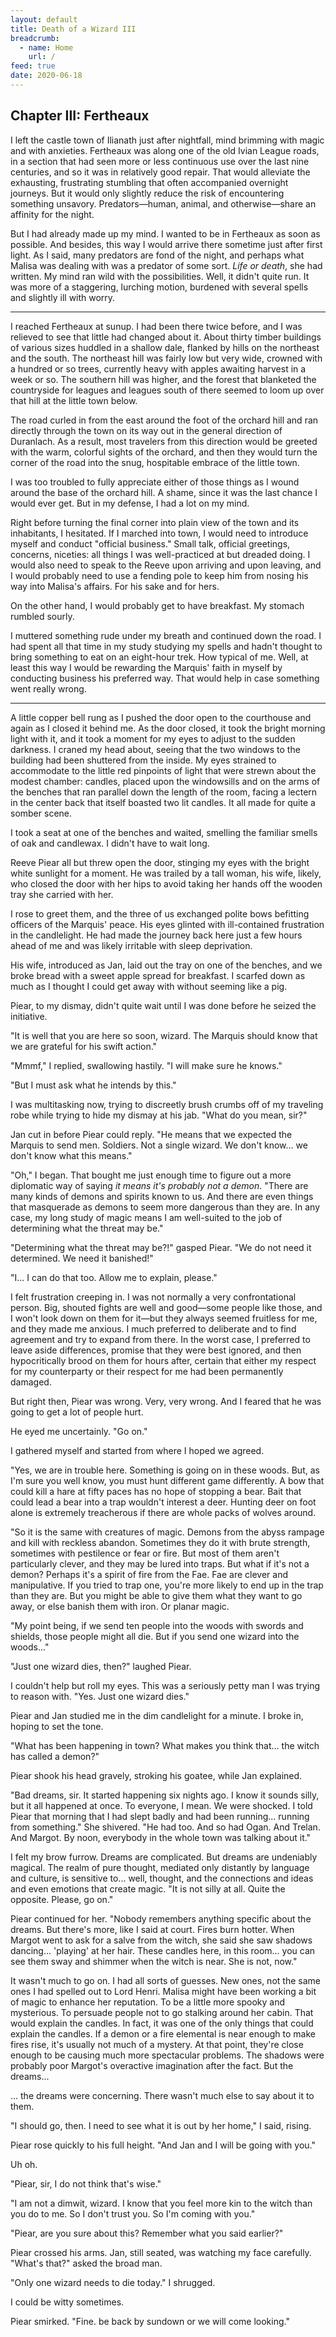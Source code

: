 ```yaml
---
layout: default
title: Death of a Wizard III
breadcrumb:
  - name: Home
    url: /
feed: true
date: 2020-06-18
---
```

Chapter III: Fertheaux
----------------------

I left the castle town of Ilianath just after nightfall, mind brimming with magic and with anxieties. Fertheaux was along one of the old Ivian League roads, in a section that had seen more or less continuous use over the last nine centuries, and so it was in relatively good repair. That would alleviate the exhausting, frustrating stumbling that often accompanied overnight journeys. But it would only slightly reduce the risk of encountering something unsavory. Predators—human, animal, and otherwise—share an affinity for the night.

But I had already made up my mind. I wanted to be in Fertheaux as soon as possible. And besides, this way I would arrive there sometime just after first light. As I said, many predators are fond of the night, and perhaps what Malisa was dealing with was a predator of some sort. *Life or death*, she had written. My mind ran wild with the possibilities. Well, it didn't quite run. It was more of a staggering, lurching motion, burdened with several spells and slightly ill with worry.

---

I reached Fertheaux at sunup. I had been there twice before, and I was relieved to see that little had changed about it. About thirty timber buildings of various sizes huddled in a shallow dale, flanked by hills on the northeast and the south. The northeast hill was fairly low but very wide, crowned with a hundred or so trees, currently heavy with apples awaiting harvest in a week or so. The southern hill was higher, and the forest that blanketed the countryside for leagues and leagues south of there seemed to loom up over that hill at the little town below.

The road curled in from the east around the foot of the orchard hill and ran directly through the town on its way out in the general direction of Duranlach. As a result, most travelers from this direction would be greeted with the warm, colorful sights of the orchard, and then they would turn the corner of the road into the snug, hospitable embrace of the little town.

I was too troubled to fully appreciate either of those things as I wound around the base of the orchard hill. A shame, since it was the last chance I would ever get. But in my defense, I had a lot on my mind.

Right before turning the final corner into plain view of the town and its inhabitants, I hesitated. If I marched into town, I would need to introduce myself and conduct "official business." Small talk, official greetings, concerns, niceties: all things I was well-practiced at but dreaded doing. I would also need to speak to the Reeve upon arriving and upon leaving, and I would probably need to use a fending pole to keep him from nosing his way into Malisa's affairs. For his sake and for hers.

On the other hand, I would probably get to have breakfast. My stomach rumbled sourly.

I muttered something rude under my breath and continued down the road. I had spent all that time in my study studying my spells and hadn't thought to bring something to eat on an eight-hour trek. How typical of me. Well, at least this way I would be rewarding the Marquis' faith in myself by conducting business his preferred way. That would help in case something went really wrong.

---

A little copper bell rung as I pushed the door open to the courthouse and again as I closed it behind me. As the door closed, it took the bright morning light with it, and it took a moment for my eyes to adjust to the sudden darkness. I craned my head about, seeing that the two windows to the building had been shuttered from the inside. My eyes strained to accommodate to the little red pinpoints of light that were strewn about the modest chamber: candles, placed upon the windowsills and on the arms of the benches that ran parallel down the length of the room, facing a lectern in the center back that itself boasted two lit candles. It all made for quite a somber scene.

I took a seat at one of the benches and waited, smelling the familiar smells of oak and candlewax. I didn't have to wait long.

Reeve Piear all but threw open the door, stinging my eyes with the bright white sunlight for a moment. He was trailed by a tall woman, his wife, likely, who closed the door with her hips to avoid taking her hands off the wooden tray she carried with her.

I rose to greet them, and the three of us exchanged polite bows befitting officers of the Marquis' peace. His eyes glinted with ill-contained frustration in the candlelight. He had made the journey back here just a few hours ahead of me and was likely irritable with sleep deprivation.

His wife, introduced as Jan, laid out the tray on one of the benches, and we broke bread with a sweet apple spread for breakfast. I scarfed down as much as I thought I could get away with without seeming like a pig.

Piear, to my dismay, didn't quite wait until I was done before he seized the initiative.

"It is well that you are here so soon, wizard. The Marquis should know that we are grateful for his swift action."

"Mmmf," I replied, swallowing hastily. "I will make sure he knows."

"But I must ask what he intends by this."

I was multitasking now, trying to discreetly brush crumbs off of my traveling robe while trying to hide my dismay at his jab. "What do you mean, sir?"

Jan cut in before Piear could reply. "He means that we expected the Marquis to send men. Soldiers. Not a single wizard. We don't know... we don't know what this means."

"Oh," I began. That bought me just enough time to figure out a more diplomatic way of saying *it means it's probably not a demon*. "There are many kinds of demons and spirits known to us. And there are even things that masquerade as demons to seem more dangerous than they are. In any case, my long study of magic means I am well-suited to the job of determining what the threat may be."

"Determining what the threat may be?!" gasped Piear. "We do not need it determined. We need it banished!"

"I... I can do that too. Allow me to explain, please."

I felt frustration creeping in. I was not normally a very confrontational person. Big, shouted fights are well and good—some people like those, and I won't look down on them for it—but they always seemed fruitless for me, and they made me anxious. I much preferred to deliberate and to find agreement and try to expand from there. In the worst case, I preferred to leave aside differences, promise that they were best ignored, and then hypocritically brood on them for hours after, certain that either my respect for my counterparty or their respect for me had been permanently damaged.

But right then, Piear was wrong. Very, very wrong. And I feared that he was going to get a lot of people hurt.

He eyed me uncertainly. "Go on."

I gathered myself and started from where I hoped we agreed.

"Yes, we are in trouble here. Something is going on in these woods. But, as I'm sure you well know, you must hunt different game differently. A bow that could kill a hare at fifty paces has no hope of stopping a bear. Bait that could lead a bear into a trap wouldn't interest a deer. Hunting deer on foot alone is extremely treacherous if there are whole packs of wolves around.

"So it is the same with creatures of magic. Demons from the abyss rampage and kill with reckless abandon. Sometimes they do it with brute strength, sometimes with pestilence or fear or fire. But most of them aren't particularly clever, and they may be lured into traps. But what if it's not a demon? Perhaps it's a spirit of fire from the Fae. Fae are clever and manipulative. If you tried to trap one, you're more likely to end up in the trap than they are. But you might be able to give them what they want to go away, or else banish them with iron. Or planar magic.

"My point being, if we send ten people into the woods with swords and shields, those people might all die. But if you send one wizard into the woods..."

"Just one wizard dies, then?" laughed Piear.

I couldn't help but roll my eyes. This was a seriously petty man I was trying to reason with. "Yes. Just one wizard dies."

Piear and Jan studied me in the dim candlelight for a minute. I broke in, hoping to set the tone.

"What has been happening in town? What makes you think that... the witch has called a demon?"

Piear shook his head gravely, stroking his goatee, while Jan explained.

"Bad dreams, sir. It started happening six nights ago. I know it sounds silly, but it all happened at once. To everyone, I mean. We were shocked. I told Piear that morning that I had slept badly and had been running... running from something." She shivered. "He had too. And so had Ogan. And Trelan. And Margot. By noon, everybody in the whole town was talking about it."

I felt my brow furrow. Dreams are complicated. But dreams are undeniably magical. The realm of pure thought, mediated only distantly by language and culture, is sensitive to... well, thought, and the connections and ideas and even emotions that create magic. "It is not silly at all. Quite the opposite. Please, go on."

Piear continued for her. "Nobody remembers anything specific about the dreams. But there's more, like I said at court. Fires burn hotter. When Margot went to ask for a salve from the witch, she said she saw shadows dancing... 'playing' at her hair. These candles here, in this room... you can see them sway and shimmer when the witch is near. She is not, now."

It wasn't much to go on. I had all sorts of guesses. New ones, not the same ones I had spelled out to Lord Henri. Malisa might have been working a bit of magic to enhance her reputation. To be a little more spooky and mysterious. To persuade people not to go stalking around her cabin. That would explain the candles. In fact, it was one of the only things that could explain the candles. If a demon or a fire elemental is near enough to make fires rise, it's usually not much of a mystery. At that point, they're close enough to be causing much more spectacular problems. The shadows were probably poor Margot's overactive imagination after the fact. But the dreams...

... the dreams were concerning. There wasn't much else to say about it to them.

"I should go, then. I need to see what it is out by her home," I said, rising.

Piear rose quickly to his full height. "And Jan and I will be going with you."

Uh oh.

"Piear, sir, I do not think that's wise."

"I am not a dimwit, wizard. I know that you feel more kin to the witch than you do to me. So I don't trust you. So I'm coming with you."

"Piear, are you sure about this? Remember what you said earlier?"

Piear crossed his arms. Jan, still seated, was watching my face carefully. "What's that?" asked the broad man.

"Only one wizard needs to die today." I shrugged.

I could be witty sometimes.

Piear smirked. "Fine. be back by sundown or we will come looking."
